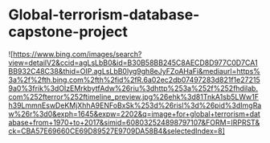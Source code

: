 # Global-terrorism-database-capstone-project
![https://www.bing.com/images/search?view=detailV2&ccid=agLsLbB0&id=B30B58BB245C8AECD8D977C0D7CA1BB932C48C38&thid=OIP.agLsLbB0lyg9gh8eJyFZoAHaFi&mediaurl=https%3a%2f%2fth.bing.com%2fth%2fid%2fR.6a02ec2db07497283d821f1e272159a0%3frik%3dOIzEMrkbytfAdw%26riu%3dhttp%253a%252f%252fhdilab.com%252fterror%252ftimeline_preview.jpg%26ehk%3d81TnkA1sb5LWw1Fh39LmmnEswDeKMjXhhA9ENFoBxSk%253d%26risl%3d%26pid%3dImgRaw%26r%3d0&exph=1645&expw=2202&q=image+for+global+terrorism+database+from+1970+to+2017&simid=608032524898797107&FORM=IRPRST&ck=CBA57E69660CE69D89527E9709DA58B4&selectedIndex=8]
